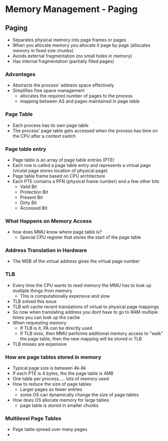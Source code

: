 # Memory Management - Paging

## Paging
- Separates physical memory into page frames or pages 
- When you allocate memory you allocate it page by page (allocates memory in fixed size chunks)
- Avoids external fragmentation (no small holes in memory)
- Has internal fragmentation (partially filled pages)

### Advantages
- Abstracts the process' address space effectively 
- Simplifies free space management
	- allocates the required number of pages to the process
	- mapping between AS and pages maintained in page table

### Page Table
- Each process has its own page table
- The process' page table gets accessed when the process has time on the CPU after a context switch

### Page table entry
- Page table is an array of page table entries (PTE)
- Each row is called a page table entry and represents a virtual page (virutal page stores location of physical page)
- Page table frame based on CPU architecture 
- Each PTE contains a PFN (physical frame number) and a few other bits
	- Valid Bit
	- Protection Bit
	- Present Bit
	- Dirty Bit
	- Accessed Bit

### What Happens on Memory Access
- how does MMU know where page table is?
	- Special CPU register that stores the start of the page table

### Address Translation in Hardware
- The MSB of the virtual address gives the virtual page number

### TLB
- Every time the CPU wants to read memory the MMU has to look up multiple things from memory 
	- This is computationally expensive and slow
- TLB solved this issue
- TLB will cache recent translations of virtual to physical page mappings
- So now when translating address you dont have to go to RAM multiple times you can look up the cache
- When requesting memory
	- If TLB is it, PA can be directly used
	- If TLB miss, then MMU performs additional memory access to "walk" the page table, then the new mapping will be stored in TLB
- TLB misses are expensive 

### How are page tables stored in memory
- Typical page size is between 4k-8k
- If each PTE is 4 bytes, the the page table is 4MB
- One table per process..... lots of memory used
- How to reduce the size of page tables
	- Larger pages so fewer entries
	- some OS can dynamically change the size of page tables 
- How does OS allocate memory for large tables
	- page table is stored in smaller chunks


### Multilevel Page Tables
- Page table spread over many pages
- 